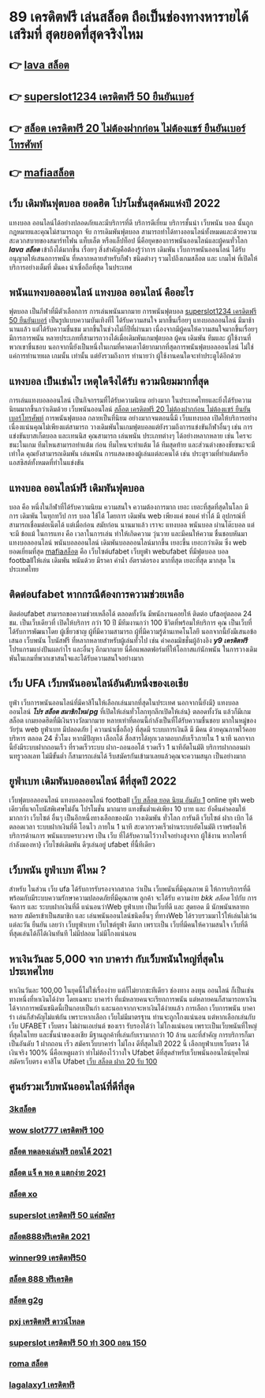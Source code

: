 # 89 เครดิตฟรี เล่นสล็อต ถือเป็นช่องทางหารายได้เสริมที่ สุดยอดที่สุดจริงไหม

## 👉 [lava สล็อต](https://www.ufaeat.com/ทางเข้ายูฟ่าเบท-ufabet/)
## 👉 [superslot1234 เครดิตฟรี 50 ยืนยันเบอร์](https://www.ufaeat.com/ทางเข้ายูฟ่าเบท-ufabet/)
## 👉 [สล็อต เครดิตฟรี 20 ไม่ต้องฝากก่อน ไม่ต้องแชร์ ยืนยันเบอร์โทรศัพท์](https://www.ufaeat.com/)
## 👉 [mafiaสล็อต](https://www.ufaeat.com/register/)

## เว็บ  เดิมพันฟุตบอล ยอดฮิต  โปรโมชั่นสุดค้มแห่งปี 2022

แทงบอล ออนไลน์ได้อย่างปลอดภัยและมีบริการที่ดี บริการดีเยี่ยม บริการชั้นนำ เว็บพนัน  บอล นั้นถูกกฎหมายและคุณไม่สามารถถูก จับ  การเดิมพันฟุตบอล สามารถทำได้ทางออนไลน์ทั้งหมดและด้วยความสะดวกสบายของสมาร์ทโฟน แท็บเล็ต หรือแล็ปท็อป นี่คือยุคของการพนันออนไลน์และผู้คนทั่วโลก ***lava สล็อต*** เข้าถึงได้มากขึ้น เรื่อยๆ สิ่งสำคัญคือต้องรู้ว่าการ เดิมพัน  เว็บการพนันออนไลน์ ได้รับอนุญาตให้เสนอการพนัน ที่หลากหลายสำหรับกีฬา ชนิดต่างๆ รวมไปถึงเกมสล็อต  และ เกมไพ่  ที่เปิดให้บริการอย่างเต็มที่ มั่นคง น่าเชื่อถือที่สุด ในประเทศ 

## พนันแทงบอลออนไลน์   แทงบอล  ออนไลน์ คืออะไร

ฟุตบอล  เป็นกีฬาที่มีตัวเลือกการ การเล่นพนันมากมาย การพนันฟุตบอล [superslot1234 เครดิตฟรี 50 ยืนยันเบอร์](https://www.ufaeat.com/)  เป็นรูปแบบความบันเทิงที่ไ ได้รับความสนใจ มากขึ้นเรื่อยๆ  แทงบอลออนไลน์  มีมาช้านานแล้ว แต่ได้รับความชื่นชม มากขึ้นในช่วงไม่กี่ปีที่ผ่านมา เนื่องจากมีผู้คนให้ความสนใจมากขึ้นเรื่อยๆ มีการการพนัน หลายประเภทที่สามารถวางได้เมื่อเดิมพันเกมฟุตบอล   ผู้คน เดิมพัน ทีมและ ผู้ใช้งานที่พวกเขาชื่นชอบ นอกจากนี้ยังเป็นหนึ่งในเกมที่คาดเดาได้ยากมากที่สุดการพนันฟุตบอลออนไลน์   ไม่ใช่แค่การทำนายผล เกมนั้น เท่านั้น แต่ยังรวมถึงการ ทำนายว่า ผู้ใช้งานคนใดจะทำประตูได้อีกด้วย

##  แทงบอล  เป็นเช่นไร เหตุใดจึงได้รับ ความนิยมมากที่สุด

 การเล่นแทงบอลออนไลน์ เป็นกิจกรรมที่ได้รับความนิยม  อย่างมาก ในประเทศไทยและยิ่งได้รับความนิยมมากขึ้นกว่าเดิมด้วย  เว็บพนันออนไลน์ [สล็อต เครดิตฟรี 20 ไม่ต้องฝากก่อน ไม่ต้องแชร์ ยืนยันเบอร์โทรศัพท์](https://www.ufaeat.com/register/) การพนันฟุตบอล กลายเป็นที่นิยม อย่างมากจนตอนนี้มี  เว็บแทงบอล เปิดให้บริการอย่าง เนื่องแน่นคุณไม่เพียงแต่สามารถ วางเดิมพันในเกมฟุตบอลแต่ยังรวมถึงการแข่งขันกีฬาอื่นๆ  เช่น การแข่งขันบาสเก็ตบอล และเทนนิส คุณสามารถ เล่นพนัน ประเภทต่างๆ ได้อย่างหลากหลาย  เช่น ใครจะ ชนะในเกม ทีมไหนสามารถทำแต้ม ก่อน ทีมไหนจะทำแต้ม ได้ ทีมสุดท้าย และส่วนต่างของชัยชนะจะมีเท่าใด คุณยังสามารถเดิมพัน เล่นพนัน การแสดงของผู้เล่นแต่ละคนได้ เช่น ประตูรวมที่ทำแต้มหรือแอสซิสต์ทั้งหมดที่ทำในแข่งขัน

## แทงบอล ออนไลน์ฟรี เดิมพันฟุตบอล

 บอล  คือ หนึ่งในกีฬาที่ได้รับความนิยม ความสนใจ ความต้องการมาก เยอะ เยอะที่สุดที่สุดในโลก มีการ เดิมพัน ในทุกทวีป การ บอล  ใช้ได้ โดยการ  เดิมพัน   web  เพียงแค่ ขอแค่ ทำได้ มี อุปกรณ์ที่สามารถเชื่อมต่อเน็ตได้ แต่เมื่อก่อน สมัยก่อน นานมาแล้ว เราจะ แทงบอล  พนันบอล ผ่านโต๊ะบอล แต่จะมี ข้อแม้ ในการแทง  คือ  เวลาในการเล่น ทำให้เกิดความ วุ่นวาย และมีคนให้ความ ชื่นชอบหันมาแทงบอลออนไลน์ พนันบอลออนไลน์ เดิมพันบอลออนไลน์มากขึ้น เยอะขึ้น เยอะกว่าเดิม ซึ่ง web   ยอดเยี่ยมที่สุด  [mafiaสล็อต](https://www.ufaeat.com/register/) คือ เว็บไซต์ufabet เว็บยูฟ่า webufabet ที่มีฟุตบอล บอล footballให้เล่น เดิมพัน พนันด้วย มีราคา ค่าน้ำ อัตราต่อรอง มากที่สุด เยอะที่สุด มากสุด ในประเทศไทย

## ติดต่อufabet หากกรณีต้องการความช่วยเหลือ

ติดต่อufabet สามารถขอความช่วยเหลือได้  ตลอดทั้งวัน มีพนักงานคอยให้ ติดต่อ ufaอยู่ตลอด 24 ชม. เป็นเว็บเดียวที่  เปิดให้บริการ กว่า 10 ปี มีทีมงานกว่า 100 ชีวิตที่พร้อมให้บริการ คุณ เป็นเว็บที่ได้รับการพัฒนาโดย ผู้เชี่ยวชาญ ผู้ที่มีความสามารถ ผู้ที่มีความรู้ด้านเทคโนโลยี นอกจากนี้ยังมีเสนอข้อเสนอ  เว็บพนัน โบนัสฟรี  ที่หลากหลายสำหรับผู้เล่นทั่วไป เช่น ค่าคอมมิชชั่นผู้อ้างอิง ***y9 เครดิตฟรี*** โปรแกรมแบ่งปันผลกำไร และอื่นๆ อีกมากมาย นี่คือแพลตฟอร์มที่ให้โอกาสแก่นักพนัน ในการวางเดิมพันในเกมที่พวกเขาสนใจและได้รับความสนใจอย่างมาก


## เว็บ UFA เว็บพนันออนไลน์อันดับหนึ่งของเอเชีย

 ยูฟ่า  เว็บการพนันออนไลน์ที่มีคาสิโนให้เลือกเล่นมากที่สุดในประเทศ นอกจากนี้ยังมี} แทงบอลออนไลน์ ***โปร สล็อต สมาชิกใหม่ pg***  ที่เปิดให้เล่นทั่วโลกทุกลีกเปิดให้เล่น} ตลอดทั้งวัน  แล้วก็มีเกมสล็อต  เกมยอดฮิตที่มีเงินรางวัลมากมาย หลายเท่าที่ตอนนี้กำลังเป็นที่ได้รับความชื่นชอบ มากในหมู่ของวัยรุ่น  web ยูฟ่าเบท  มีปลอดภัย | ความน่าเชื่อถือ} ที่สุดมี ระบบการเงินดี มี มีคน ด้วยคุณภาพไว้คอย บริหาร ตลอด 24 ชั่วโมง  หากมีปัญหา เลือกได้  สื่อสารได้ทุกเวลาตอบกลับเร็วภายใน 1 นาที นอกจากนี้ยังมีระบบฝากถอนเร็ว ที่รวดเร็วระบบ ฝาก-ถอนออโต้ รวดเร็ว 1 นาทีอัตโนมัติ บริการฝากถอนผ่านทรูวอลเลท ไม่มีขั้นต่ำ ก็สามารถเล่นได้ รีบสมัครกันเข้ามาเลยแล้วคุณจะความสนุก เป็นอย่างมาก



## ยูฟ่าเบท  เดิมพันบอลออนไลน์ ดีที่สุดปี 2022

เว็บฟุตบอลออนไลน์ แทงบอลออนไลน์ football [เว็บ สล็อต ยอด นิยม อันดับ 1](https://www.ufaeat.com/regis-ufabet-master-free/) online   ยูฟ่า  web เดียวที่แจกโบนัสพิเศษไม่อั้น โปรโมชั่น  มากมาย  แทงขั้นต่ำแค่เพียง 10 บาท และ ยังคืนค่าคอมให้มากกว่า เว็บไซต์ อื่นๆ เป็นอีกหนึ่งทางเลือกของนัก วางเดิมพัน ทั่วโลก การันตี เว็บไซต์ ฝาก   เบิก  ได้ตลอดเวลา   ระบบฝากเงินที่ดี โอนไว ภายใน 1 นาที สะดวกรวดเร็วผ่านระบบอัตโนมัติ เราพร้อมให้บริการด้านการ พนันแบบครบวงจร เป็น เว็บ ที่ได้รับความไว้วางใจอย่างสูงจาก  ผู้ใช้งาน   หากใครที่กำลังมองหา} เว็บไซต์เดิมพัน ดีๆเล่นอยู่  ufabet  ที่นี้ทีเดียว


## เว็บพนัน  ยูฟ่าเบท ดีไหม ?

สำหรับ ในส่วน  เว็บ  ufa ได้รับการรับรองจากสากล ว่าเป็น เว็บพนันที่มีคุณภาพ  มี ให้การบริการที่ดีพร้อมกับมีระบบความรักษาความปลอดภัยที่มีคุณภาพ ลูกค้า  จะได้รับ ความง่าย *bkk สล็อต*   ไปกับ การจัดการ และ ระบบฝากเงินที่ดี  แน่นอนว่าWeb  ยูฟ่าเบท  เป็นเว็บที่ดี  และ สุดยอด มี นักพนันหลายกหลาย สมัครเข้าเป็นสมาชิก  และ เล่นพนันออนไลน์ชนิดอื่นๆ ที่ทางWeb ได้รวบรวมมาไว้ให้เล่นไม่เว้นแต่ละวัน  ยืนยัน เลยว่า  เว็บยูฟ่าเบท เว็บไซต์ยูฟ่า  ดีมาก เพราะเป็น เว็บที่มีคนให้ความสนใจ เว็บที่ดีที่สุดเล่นได้ก็ได้เงินทันที ไม่มีปลอม ไม่มีโกงแน่นอน


## หาเงินวันละ 5,000  จาก บาคาร่า กับเว็บพนันใหญ่ที่สุดในประเทศไทย

หาเงินวันละ 100,00  ในยุคนี้ไม่ใช่เรื่องง่าย แต่ก็ไม่ยากซะทีเดียว ช่องทาง ลงทุน  ออนไลน์ ก็เป็นเช่นทางหนึ่งที่หาเงินได้ง่าย โดยเฉพาะ บาคาร่า ที่แม้หลายคนจะเรียกการพนัน แต่หลายคนก็สามารถหาเงินได้จากการพนันชนิดนี้เป็นกอบเป็นกำ และนอกจากกจะหาเงินได้ง่ายแล้ว การเลือก เว็บการพนัน บาคาร่า เล่นก็สำคัญไม่แพ้กัน เพราะหากเลือก   เว็บไม่มีมาตรฐาน  ท่านจะถูกโกงแน่นอน แต่หากเลือกเล่นกับเว็บ UFABET เว็บตรง ไม่ผ่านเอเย่นต์ ของเรา รับรองได้ว่า ไม่โกงแน่นอน เพราะเป็นเว็บพนันที่ใหญ่ที่สุดในไทย และชั้นนำของเอเชีย มีฐานลูกค้าที่เล่นกับเรามากกว่า 10 ล้าน และที่สำคัญ การบริการก็มาเป็นอันดับ 1 ฝากถอน เร็ว สมัครเว็บบาคาร่า ไม่โกง ดีที่สุดในปี 2022 นี้ เลือกยูฟ่าเบทเว็บตรง ได้เงินจริง 100% นี่คือเหตูผลว่า ทำไม่ต้องไว้วางใจ Ufabet  ดีที่สุดสำหรับเว็บพนันออนไลน์ยุคใหม่  สมัครเว็บตรง คาสิโน Ufabet   [เว็บ สล็อต ฝาก 20 รับ 100](https://www.ufaeat.com/ufabet-master-login/) 


## ศูนย์รวมเว็บพนันออนไลน์ที่ดีที่สุด

### [3kสล็อต](https://atom.io/themes/ทางเข้า%20ufaeat%20pg%20slot%20เครดิตฟรี%2050%20008%20สล็อต%20เว็บตรง%20100%)
### [wow slot777 เครดิตฟรี 100](https://atom.io/themes/ทางเข้า%20ufaeat%20สล็อตpgใหม่ล่าสุด%20008%20สล็อต%20เว็บตรง%20100%)
### [สล็อต ทดลองเล่นฟรี ถอนได้ 2021](https://atom.io/themes/ทางเข้า%20ufaeat%20สล็อต%20ออโต้%20008%20สล็อต%20เว็บตรง%20100%)
### [สล็อต แจ็ ค พอ ต แตกง่าย 2021](https://atom.io/themes/ทางเข้า%20ufaeat%20megame%20เครดิตฟรี%20008%20สล็อต%20เว็บตรง%20100%)
### [สล็อต xo](https://atom.io/themes/ทางเข้า%20ufaeat%20สล็อต%20เติม%20true%20wallet%20ไม่มี%20ขั้น%20ต่ำ%202021%20008%20สล็อต%20เว็บตรง%20100%)
### [superslot เครดิตฟรี 50 แค่สมัคร](https://atom.io/themes/ทางเข้า%20ufaeat%20777%20เครดิตฟรี%2038%20008%20สล็อต%20เว็บตรง%20100%)
### [สล็อต888ฟรีเครดิต 2021](https://atom.io/themes/ทางเข้า%20ufaeat%20สล็อต%20168%20โอน%20ผ่าน%20วอ%20เลท%20ไม่มี%20ขั้น%20ต่ํา%20008%20สล็อต%20เว็บตรง%20100%)
### [winner99 เครดิตฟรี50](https://atom.io/themes/ทางเข้า%20ufaeat%20สล็อตaka%20008%20สล็อต%20เว็บตรง%20100%)
### [สล็อต 888 ฟรีเครดิต](https://atom.io/themes/ทางเข้า%20ufaeat%20พี%20จี%20สล็อต%20ออ%20โต้%20008%20สล็อต%20เว็บตรง%20100%)
### [สล็อต g2g](https://atom.io/themes/ทางเข้า%20ufaeat%20เครดิตฟรี%20กดรับ%20เอง%20วอ%20เลท%20008%20สล็อต%20เว็บตรง%20100%)
### [pxj เครดิตฟรี ดาวน์โหลด](https://atom.io/themes/ทางเข้า%20ufaeat%20เครดิตฟรี%20กดรับเอง%20ได้จริงไม่ต้องแชร์%20008%20สล็อต%20เว็บตรง%20100%)
### [superslot เครดิตฟรี 50 ทำ 300 ถอน 150](https://atom.io/themes/ทางเข้า%20ufaeat%20เครดิตฟรี%2050%20ทำถึง%20300%20ถอนได้%20300%20008%20สล็อต%20เว็บตรง%20100%)
### [roma สล็อต](https://atom.io/themes/ทางเข้า%20ufaeat%20wow%20slot%20มาใหม่%20เครดิตฟรี%20008%20สล็อต%20เว็บตรง%20100%)
### [lagalaxy1 เครดิตฟรี](https://atom.io/themes/ทางเข้า%20ufaeat%20รวม%20สล็อต%20ออ%20โต้%20008%20สล็อต%20เว็บตรง%20100%)
